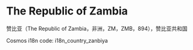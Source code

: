 # The Republic of Zambia

赞比亚（The Republic of Zambia，非洲，ZM，ZMB，894），赞比亚共和国

Cosmos i18n code: i18n_country_zanbiya